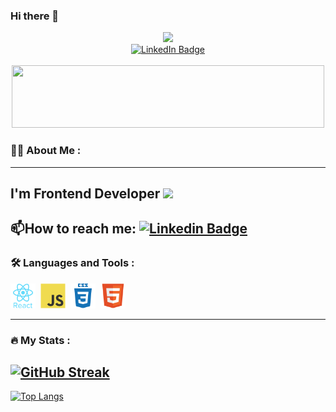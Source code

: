 ### Hi there 👋

<div id="header" align="center">
  <img src="https://media.giphy.com/media/v1.Y2lkPTc5MGI3NjExd3pyYW1jYnhxYjRibWdldXVkNWhuNHd2YWt2MWd1MXdodHNvanVicyZlcD12MV9pbnRlcm5hbF9naWZfYnlfaWQmY3Q9Zw/sQ1HZe2QIQr7MBVACd/giphy.gif" width="250"/>
</div>

<div id="badges" align="center">
  <a href="https://www.linkedin.com/in/margarita-shcherbakova-760003257/">
    <img src="https://img.shields.io/badge/LinkedIn-blue?style=for-the-badge&logo=linkedin&logoColor=white" alt="LinkedIn Badge"/>
  </a>
</div>

<div align="center">
  <img src="https://komarev.com/ghpvc/?username=MargaritaShch&style=flat-square&color=blue" alt="" />
</div>

<div align="center">
  <img src="https://media.giphy.com/media/qEqiI3Oq7vBkoE236M/giphy.gif" width="500" height="100"/>
</div>

### :woman_technologist: About Me :
---
I'm Frontend Developer <img src="https://media.giphy.com/media/WUlplcMpOCEmTGBtBW/giphy.gif" width="30">
---
:mailbox:How to reach me: [![Linkedin Badge](https://img.shields.io/badge/-kakbar-blue?style=flat&logo=Linkedin&logoColor=white)](https://www.linkedin.com/in/margarita-shcherbakova-760003257/)
---
### :hammer_and_wrench: Languages and Tools :

<div>
  <img src="https://github.com/devicons/devicon/blob/master/icons/react/react-original-wordmark.svg" title="React" alt="React" width="40" height="40"/>&nbsp;
  <img src="https://github.com/devicons/devicon/blob/master/icons/javascript/javascript-original.svg" title="JavaScript" alt="JavaScript" width="40" height="40"/>&nbsp;
  <img src="https://github.com/devicons/devicon/blob/master/icons/css3/css3-plain-wordmark.svg"  title="CSS3" alt="CSS" width="40" height="40"/>&nbsp;
  <img src="https://github.com/devicons/devicon/blob/master/icons/html5/html5-original.svg" title="HTML5" alt="HTML" width="40" height="40"/>&nbsp;
</div>

---

### :fire: My Stats :

[![GitHub Streak](http://github-readme-streak-stats.herokuapp.com?user=MargaritaShch&theme=javascript-dark&border_radius=25)](https://git.io/streak-stats)
---
[![Top Langs](https://github-readme-stats.vercel.app/api/top-langs/?username=MargaritaShch&theme=dark&border_radius=25)](https://github.com/anuraghazra/github-readme-stats)
